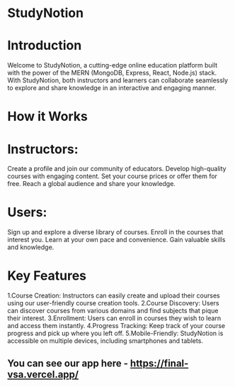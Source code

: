 # StudyNotion

# Introduction
Welcome to StudyNotion, a cutting-edge online education platform built with the power of the MERN (MongoDB, Express, React, Node.js) stack. With StudyNotion, both instructors and learners can collaborate seamlessly to explore and share knowledge in an interactive and engaging manner.

# How it Works

# Instructors:

Create a profile and join our community of educators.
Develop high-quality courses with engaging content.
Set your course prices or offer them for free.
Reach a global audience and share your knowledge.

# Users:

Sign up and explore a diverse library of courses.
Enroll in the courses that interest you.
Learn at your own pace and convenience.
Gain valuable skills and knowledge.

# Key Features
 
1.Course Creation: Instructors can easily create and upload their courses using our user-friendly course creation tools.
2.Course Discovery: Users can discover courses from various domains and find subjects that pique their interest.
3.Enrollment: Users can enroll in courses they wish to learn and access them instantly.
4.Progress Tracking: Keep track of your course progress and pick up where you left off.
5.Mobile-Friendly: StudyNotion is accessible on multiple devices, including smartphones and tablets.

## You can see our  app here - https://final-vsa.vercel.app/
